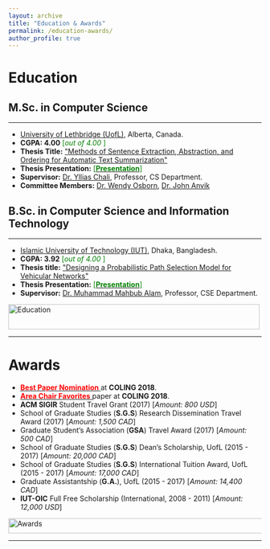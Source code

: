 ```yaml
---
layout: archive
title: "Education & Awards"
permalink: /education-awards/
author_profile: true
---
```


# Education

## M.Sc. in Computer Science
___________________________________


* [University of Lethbridge (UofL)](https://www.uleth.ca/), Alberta, Canada.
* **CGPA:  4.00** <span style ="color:Green"> [*out of 4.00* ] </span>
* **Thesis Title:** ["Methods of Sentence Extraction, Abstraction, and Ordering for Automatic Text Summarization"](https://opus.uleth.ca/bitstream/handle/10133/4993/NAYEEM_MIR_TAFSEER_MSC_2017.pdf) 
* **Thesis Presentation:** [<span style ="color:Green"> [**Presentation**] </span>](https://tafseer-nayeem.github.io/files/MSc_Thesis_Presenation.pdf) 
* **Supervisor:** [Dr. Yllias Chali](http://www.cs.uleth.ca/~chali/), Professor, CS Department.
* **Committee Members:** [Dr. Wendy Osborn](http://directory.uleth.ca/users/wendy.osborn), [Dr. John Anvik ](http://directory.uleth.ca/users/john.anvik)


## B.Sc. in Computer Science and Information Technology
___________________________________


* [Islamic University of Technology (IUT)](https://www.iutoic-dhaka.edu/), Dhaka, Bangladesh.
* **CGPA:  3.92** <span style ="color:Green"> [*out of 4.00* ] </span>
* **Thesis title:** ["Designing a Probabilistic Path Selection Model for Vehicular Networks"](https://tafseer-nayeem.github.io/files/BSc_Thesis.pdf) 
* **Thesis Presentation:** [<span style ="color:Green"> [**Presentation**] </span>](https://tafseer-nayeem.github.io/files/BSc_Thesis_Presentation.pdf) 
* **Supervisor:** [Dr. Muhammad Mahbub Alam](https://scholar.google.com/citations?user=5sjCt8cAAAAJ&hl=en), Professor, CSE Department.


<a href="https://tafseer-nayeem.github.io/education-awards/"> <img src="https://tafseer-nayeem.github.io/images/educations.png" alt="Education"
	title="Education" width="500" height="50"> </a>
	
___________________________________________

# Awards
* [<span style="color:Red"> **Best Paper Nomination** </span>](http://coling2018.org/coling-2018-best-papers/) at **COLING 2018**.
* [<span style="color:Red"> **Area Chair Favorites** </span>](http://coling2018.org/coling-2018-best-papers/) paper at **COLING 2018**.
* **ACM SIGIR** Student Travel Grant (2017) [*Amount: 800 USD*]
* School of Graduate Studies (**S.G.S**) Research Dissemination Travel Award (2017) [*Amount: 1,500 CAD*]
* Graduate Student’s Association (**GSA**) Travel Award (2017) [*Amount: 500 CAD*]
* School of Graduate Studies (**S.G.S**) Dean’s Scholarship, UofL (2015 - 2017) [*Amount: 20,000 CAD*]
* School of Graduate Studies (**S.G.S**) International Tuition Award, UofL (2015 - 2017) [*Amount: 17,000 CAD*]
* Graduate Assistantship (**G.A.**), UofL (2015 - 2017) [*Amount: 14,400 CAD*]
* **IUT-OIC** Full Free Scholarship (International, 2008 - 2011) [*Amount: 12,000 USD*]

<a href="https://tafseer-nayeem.github.io/education-awards/"> <img src="https://tafseer-nayeem.github.io/images/awards.png" alt="Awards"
	title="Awards" width="550" height="30"> </a>

___________________________________________